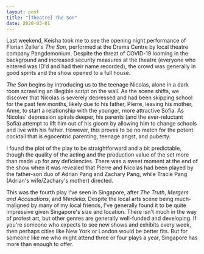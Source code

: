 ```yaml
---
layout: post
title: "[Theatre] The Son"
date: 2020-03-01
---
```


Last weekend, Keisha took me to see the opening night performance of Florian Zeller\'s *The Son*, performed at the Drama Centre by local theatre company Pangdemonium. Despite the threat of COVID-19 looming in the background and increased security measures at the theatre (everyone who entered was ID\'d and had their name recorded), the crowd was generally in good spirits and the show opened to a full house.

*The Son* begins by introducing us to the teenage Nicolas, alone in a dark room scrawling an illegible script on the wall. As the scene shifts, we discover that Nicolas is severely depressed and had been skipping school for the past few months, likely due to his father, Pierre, leaving his mother, Anne, to start a relationship with the younger, more attractive Sofia. As Nicolas\' depression spirals deeper, his parents (and the ever-reluctant Sofia) attempt to lift him out of his gloom by allowing him to change schools and live with his father. However, this proves to be no match for the potent cocktail that is egocentric parenting, teenage angst, and puberty.

I found the plot of the play to be straightforward and a bit predictable, though the quality of the acting and the production value of the set more than made up for any deficiencies. There was a sweet moment at the end of the show when it was revealed that Pierre and Nicolas had been played by the father-son duo of Adrian Pang and Zachary Pang, while Tracie Pang (Adrian\'s wife/Zachary\'s mother) directed.

This was the fourth play I\'ve seen in Singapore, after *The Truth*, *Mergers and Accusations*, and *Merdeka*. Despite the local arts scene being much-maligned by many of my local friends, I\'ve generally found it to be quite impressive given Singapore\'s size and location. There isn\'t much in the way of protest art, but other genres are generally well-funded and developing. If you\'re someone who expects to see new shows and exhibits every week, then perhaps cities like New York or London would be better fits. But for someone like me who might attend three or four plays a year, Singapore has more than enough to offer.
